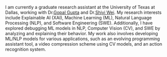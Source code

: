 I am currently a graduate research assistant at the University of Texas at Dallas, working with Dr.[Gopal Gupta](https://personal.utdallas.edu/~gupta/)
and Dr.[Shiyi Wei](https://personal.utdallas.edu/~swei/). My research interests include Explainable AI (XAI), Machine Learning (ML), Natural Language Processing (NLP), and Software Engineering (SWE). Additionally, I have explored debugging ML models in NLP, Computer Vision (CV), and SWE by analyzing and explaining their behavior. My work also involves developing ML/NLP models for various applications, such as an evolving programming assistant tool, a video compression scheme using CV models, and an action recognition system.